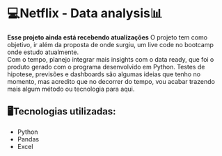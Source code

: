 # 💻Netflix - Data analysis📊
**Esse projeto ainda está recebendo atualizações**
O projeto tem como objetivo, ir além da proposta de onde surgiu, um live code no bootcamp onde estudo atualmente.  
Com o tempo, planejo integrar mais insights com o data ready, que foi o produto gerado com o programa desenvolvido em Python. Testes de hipotese, previsões e dashboards são algumas ideias que tenho no momento, mas acredito que no decorrer do tempo, vou acabar trazendo mais algum método ou tecnologia para aqui.

## 🖥️Tecnologias utilizadas:
- Python
- Pandas
- Excel
